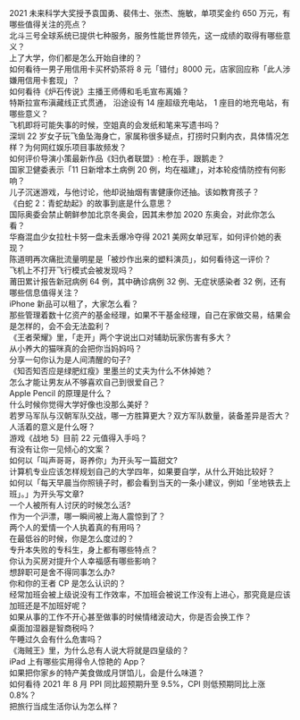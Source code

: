 2021 未来科学大奖授予袁国勇、裴伟士、张杰、施敏，单项奖金约 650 万元，有哪些值得关注的亮点？  
北斗三号全球系统已提供七种服务，服务性能世界领先，这一成绩的取得有哪些意义？  
上了大学，你们都是怎么开始自律的？  
如何看待一男子用信用卡买杯奶茶将 8 元「错付」8000 元，店家回应称「此人涉嫌用信用卡套现」？  
如何看待《炉石传说》主播王师傅和毛毛宣布离婚？  
特斯拉宣布滇藏线正式贯通， 沿途设有 14 座超级充电站， 1 座目的地充电站，有哪些意义？  
飞机即将可能失事的时候，空姐真的会发纸和笔来写遗书吗？  
深圳 22 岁女子玩飞鱼坠海身亡，家属称很多疑点，打捞时只剩内衣，具体情况怎样？为何网红娱乐项目事故频发？  
如何评价导演小策最新作品《妇仇者联盟》: 枪在手，跟鹅走？  
国家卫健委表示「11 日新增本土病例 20 例，均在福建」，对本轮疫情防控有何影响？  
儿子沉迷游戏，与他讨论，他却说抽烟有害健康你还抽。该如教育孩子？  
《白蛇 2：青蛇劫起》的故事到底是什么意思？  
国际奥委会禁止朝鲜参加北京冬奥会，因其未参加 2020 东奥会，对此你怎么看？  
华裔混血少女拉杜卡努一盘未丢爆冷夺得 2021 美网女单冠军，如何评价她的表现？  
陈道明再次痛批流量明星是「被炒作出来的塑料演员」，如何看待这一评价？  
飞机上不打开飞行模式会被发现吗？  
莆田累计报告新冠病例 64 例，其中确诊病例 32 例、无症状感染者 32 例，还有哪些信息值得关注？  
iPhone 新品可以租了，大家怎么看？  
那些管理着数十亿资产的基金经理，如果不干基金经理，自己在家做交易，结果会是怎样的，会不会无法盈利？  
《王者荣耀》里，「走开」两个字说出口对辅助玩家伤害有多大？  
从小养大的猫咪真的会把你当妈妈吗？  
分享一句你认为是人间清醒的句子?  
《知否知否应是绿肥红瘦》里墨兰的丈夫为什么不休掉她？  
怎么才能让男友从不够喜欢自己到很爱自己？  
Apple Pencil 的原理是什么？  
什么时候你觉得大学好像也没那么美好？  
若罗马军队与汉朝军队交战，哪一方胜算更大？双方军队数量，装备差异是否大？  
人活着的意义是什么呀？  
游戏《战地 5》目前 22 元值得入手吗？  
有没有让你一见倾心的文案？  
如何以「叫声哥哥，哥养你」为开头写一篇甜文?  
计算机专业应该怎样规划自己的大学四年，如果要自学，从什么开始比较好？  
如何以「每天早晨当你照镜子时，都会看到当天的一条小建议，例如「坐地铁去上班」。」为开头写文章?  
一个人被所有人讨厌的时候怎么活?  
作为一个沪漂，哪一瞬间被上海人震惊到了？  
两个人的爱情一个人执着真的有用吗？  
在最低谷的时候，你是怎么度过的？  
专升本失败的专科生，身上都有哪些特点？  
你认为买房对提升个人幸福感有哪些影响？  
想辞职可是舍不得同事怎么办?  
你和你的王者 CP 是怎么认识的？  
经常加班会被上级说没有工作效率，不加班会被说工作没有上进心，那究竟是应该加班还是不加班好呢？  
如果从事的工作不开心甚至做事的时候情绪波动大，你是否会换工作？  
桌面加湿器是智商税吗？  
午睡过久会有什么危害吗？  
《海贼王》里，为什么总有人说大将就是四皇级的？  
iPad 上有哪些实用得令人惊艳的 App？  
如果把你家乡的特产美食做成月饼馅儿，会是什么味道？  
如何看待 2021 年 8 月 PPI 同比超预期升至 9.5%，CPI 则低预期同比上涨 0.8%？  
把旅行当成生活你认为怎么样？  
